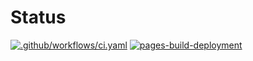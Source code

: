 # Status

[![.github/workflows/ci.yaml](https://github.com/gkama/ten-42-traffic-control/actions/workflows/ci.yaml/badge.svg)](https://github.com/gkama/ten-42-traffic-control/actions/workflows/ci.yaml) [![pages-build-deployment](https://github.com/gkama/ten-42-traffic-control/actions/workflows/pages/pages-build-deployment/badge.svg)](https://github.com/gkama/ten-42-traffic-control/actions/workflows/pages/pages-build-deployment)